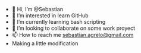 - 👋 Hi, I’m @Sebastian
- 👀 I’m interested in learn GitHub
- 🌱 I’m currently learning bash scripting
- 💞️ I’m looking to collaborate on some work proyect
- 📫 How to reach me sebastian.agrelo@gmail.com
- Making a little modification

<!---
sagrelo/sagrelo is a ✨ special ✨ repository because its `Testing.md` (this file) appears on your GitHub profile.
You can click the Preview link to take a look at your changes.
--->
